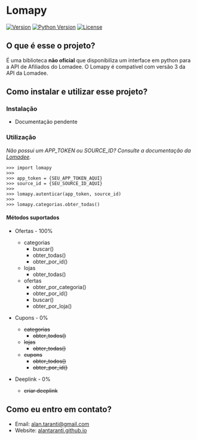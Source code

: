 # Lomapy

[![Version](https://img.shields.io/pypi/v/lomapy.svg?style=flat)](https://pypi.python.org/pypi/lomapy)
[![Python Version](https://img.shields.io/pypi/pyversions/lomapy?style=flat)](https://pypi.python.org/pypi/lomapy)
[![License](https://img.shields.io/github/license/AlanTaranti/Lomapy)](LICENSE)
## O que é esse o projeto?

É uma biblioteca **não oficial** que disponibiliza um interface em python para a API de Afiliados do Lomadee.
O Lomapy é compatível com versão 3 da API da Lomadee.

## Como instalar e utilizar esse projeto? 

### Instalação
- Documentação pendente

### Utilização

*Não possui um APP_TOKEN ou SOURCE_ID? Consulte a documentação da [Lomadee](https://developer.lomadee.com/).*

    >>> import lomapy
    >>>
    >>> app_token = {SEU_APP_TOKEN_AQUI}
    >>> source_id = {SEU_SOURCE_ID_AQUI}
    >>>
    >>> lomapy.autenticar(app_token, source_id)
    >>>
    >>> lomapy.categorias.obter_todas()
    
#### Métodos suportados

- Ofertas - 100%
  - categorias 
    - buscar()
    - obter_todas()
    - obter_por_id()
  - lojas
    - obter_todas()
  - ofertas
    - obter_por_categoria()
    - obter_por_id()
    - buscar()
    - obter_por_loja()
    
- Cupons - 0%
  - ~~categorias~~
    - ~~obter_todos()~~
  - ~~lojas~~
    - ~~obter_todas()~~
  - ~~cupons~~
    - ~~obter_todos()~~
    - ~~obter_por_id()~~

- Deeplink - 0%
   - ~~criar deeplink~~

## Como eu entro em contato?
* Email: [alan.taranti@gmail.com](mailto:alan.taranti@gmail.com)
* Website: <a href="http://alantaranti.github.io" target="_blank">alantaranti.github.io</a>

